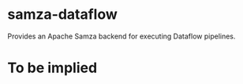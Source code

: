 # samza-dataflow
Provides an Apache Samza backend for executing Dataflow pipelines.

# To be implied
